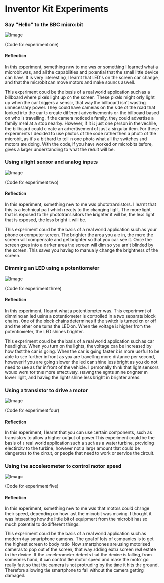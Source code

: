 # Inventor Kit Experiments

### Say "Hello" to the BBC micro:bit ###

![Image](experiment1.JPG)

(Code for experiment one)

#### Reflection ####

In this experiment, something new to me was or something I learned what a microbit was, and all the capabilities and potential that the small little device can have. It is very interesting, I learnt that LED's on the screen can change, and that the microbit can move motors and make sounds aswell.  

This experiment could be the basis of a real world application such as a billboard where pixels light up on the screen. These pixels might only light up when the car triggers a sensor, that way the billboard isn't wasting unnecessary power. They could have cameras on the side of the road that looked into the car to create different advertisements on the billboard based on who is travelling. If the camera noticed a family, they could advertise a family meal at a stop nearby. However, if it is just one person in the vechile, the billboard could create an advertisement of just a singular item. For these experiments I decided to use photos of the code rather then a photo of the microbit, as it's a bit hard to tell in one photo what all the switches and motors are doing. With the code, if you have worked on microbits before, gives a larger understanding to what the result will be. 

### Using a light sensor and analog inputs ###





![Image](experiment2.JPG)

(Code for experiment two)
#### Reflection ####

In this experiment, something new to me was phototransistors. I learnt that this is a technical part which reacts to the changing light. The more light that is exposed to the phototransisitors the brighter it will be, the less light that is exposed, the less bright it will be. 

This experiment could be the basis of a real world application such as your phone or computer screen. The brighter the area you are in, the more the screen will compensate and get brighter so that you can see it. Once the screen goes into a darker area the screen will dim so you arn't blinded by the screen. This saves you having to manually change the brightness of the screen. 

### Dimming an LED using a potentiometer ###

![Image](experiment3.JPG)

(Code for experiment three)
#### Reflection ####

In this experiment, I learnt what a potentiometer was. This experiment of dimming an led using a potentiometer is controlled in a two separate block chains. One of the block chains determines if the switch is turned on or off and the other one turns the LED on. When the voltage is higher from the potentiometer, the LED shines brighter.

This experiment could be the basis of a real world application such as car headlights. When you turn on the lights, the voltage can be increased by how fast the car is going. When the car is going faster it is more useful to be able to see further in front as you are travelling more distance per second, however if you are going slower, the led can shine less bright as you do not need to see as far in front of the vehicle. I personally think that light sensors would work for this more effectively. Having the lights shine brighter in lower light, and having the lights shine less bright in brighter areas. 

### Using a transistor to drive a motor ###


![Image](experiment4.JPG)

(Code for experiment four)
#### Reflection ####

In this experiment, I learnt that you can use certain components, such as transistors to allow a higher output of power 
This experiment could be the basis of a real world application such a such as a water turbine, providing electircity to the turbine, however not a large amount that could be dangerous to the circut, or people that need to work or service the circuit.

### Using the accelerometer to control motor speed ###



![Image](experiment5.JPG)

(Code for experiment five)
#### Reflection ####

In this experiment, something new to me was that motors could change their speed, depending on how fast the microbit was moving. I thought it was interesting how the little bit of equipment from the microbit has so much potential to do different things.

This experiment could be the basis of a real world application such as modern day smartphone cameras. The goal of lots of companies is to get the highest screen to body ratio. Now smartphones are using motorised cameras to pop out of the screen, that way adding extra screen real estate to the device. If the accelerometer detects that the device is falling, from someones hand, it can control the motor speed and make the motor go really fast so that the camera is not protruding by the time it hits the ground. Therefore allowing the smartphone to fall without the camera getting damaged. 

